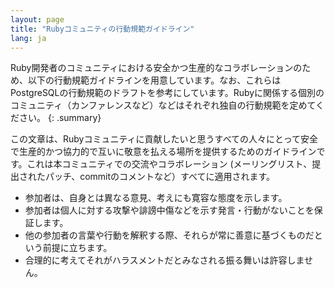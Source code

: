 ```yaml
---
layout: page
title: "Rubyコミュニティの行動規範ガイドライン"
lang: ja
---
```


Ruby開発者のコミュニティにおける安全かつ生産的なコラボレーションのため、以下の行動規範ガイドラインを用意しています。なお、これらはPostgreSQLの行動規範のドラフトを参考にしています。Rubyに関係する個別のコミュニティ（カンファレンスなど）などはそれぞれ独自の行動規範を定めてください。
{: .summary}

この文章は、Rubyコミュニティに貢献したいと思うすべての人々にとって安全で生産的かつ協力的で互いに敬意を払える場所を提供するためのガイドラインです。これは本コミュニティでの交流やコラボレーション (メーリングリスト、提出されたパッチ、commitのコメントなど）すべてに適用されます。

 * 参加者は、自身とは異なる意見、考えにも寛容な態度を示します。
 * 参加者は個人に対する攻撃や誹謗中傷などを示す発言・行動がないことを保証します。
 * 他の参加者の言葉や行動を解釈する際、それらが常に善意に基づくものだという前提に立ちます。
 * 合理的に考えてそれがハラスメントだとみなされる振る舞いは許容しません。
